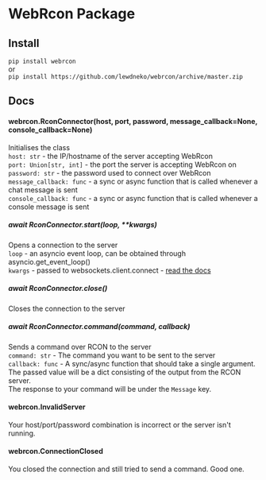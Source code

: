 # WebRcon Package

## Install
`pip install webrcon`<br>
or<br>
`pip install https://github.com/lewdneko/webrcon/archive/master.zip`

## Docs

#### webrcon.RconConnector(host, port, password, message_callback=None, console_callback=None)
Initialises the class<br>
`host: str` - the IP/hostname of the server accepting WebRcon<br>
`port: Union[str, int]` - the port the server is accepting WebRcon on<br>
`password: str` - the password used to connect over WebRcon<br>
`message_callback: func` - a sync or async function that is called whenever a chat message is sent<br>
`console_callback: func` - a sync or async function that is called whenever a console message is sent<br>

##### <i>await</i> RconConnector.start(loop, **kwargs)
Opens a connection to the server<br>
`loop` - an asyncio event loop, can be obtained through asyncio.get_event_loop()<br>
`kwargs` - passed to websockets.client.connect - [read the docs](https://websockets.readthedocs.io/en/stable/api.html#websockets.client.connect)<br>

##### <i>await</i> RconConnector.close()
Closes the connection to the server

##### <i>await</i> RconConnector.command(command, callback)
Sends a command over RCON to the server<br>
`command: str` - The command you want to be sent to the server<br>
`callback: func` - A sync/async function that should take a single argument. The passed value will be a dict consisting of the output from the RCON server.<br>The response to your command will be under the `Message` key.

#### webrcon.InvalidServer
Your host/port/password combination is incorrect or the server isn't running.

#### webrcon.ConnectionClosed
You closed the connection and still tried to send a command. Good one.